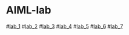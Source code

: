 # AIML-lab
#[lab_1](https://github.com/2303A51688/AIML-lab/blob/main/AIML_assignment_1.ipynb)
#[lab_2](https://github.com/2303A51688/AIML-lab/blob/main/AIML_assignment_2.ipynb)
#[lab_3](https://github.com/2303A51688/AIML-lab/blob/main/AIML_Assignment_3.ipynb)
#[lab_4](https://github.com/2303A51688/AIML-lab/blob/main/AIML_Assignment_4.ipynb)
#[lab_5](https://github.com/2303A51688/AIML-lab/blob/main/AIML_Assignment_5.ipynb)
#[lab_6](https://github.com/2303A51688/AIML-lab/blob/main/AIML_Assignment_6.ipynb)
#[lab_7](https://github.com/2303A51688/AIML-lab/blob/main/AIML_Assignment_7.ipynb)
